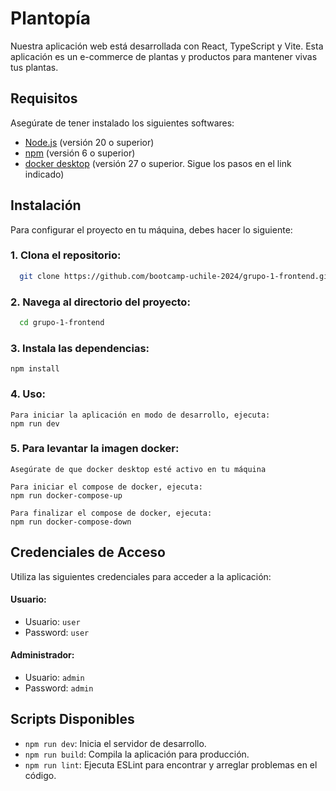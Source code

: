 # Plantopía

Nuestra aplicación web está desarrollada con React, TypeScript y Vite. Esta aplicación es un e-commerce de plantas y productos para mantener vivas tus plantas.

## Requisitos

Asegúrate de tener instalado los siguientes softwares:

- [Node.js](https://nodejs.org/) (versión 20 o superior)
- [npm](https://www.npmjs.com/) (versión 6 o superior)
- [docker desktop](https://docs.docker.com/desktop/setup/install/windows-install/) (versión 27 o superior. Sigue los pasos en el link indicado)

## Instalación

Para configurar el proyecto en tu máquina, debes hacer lo siguiente:


### 1.  Clona el repositorio:   
  ```bash
    git clone https://github.com/bootcamp-uchile-2024/grupo-1-frontend.git
  ```
### 2.  Navega al directorio del proyecto:
  ```bash
    cd grupo-1-frontend
  ```
### 3.  Instala las dependencias:

    npm install

### 4.  Uso:

    Para iniciar la aplicación en modo de desarrollo, ejecuta:
    npm run dev

### 5. Para levantar la imagen docker:

    Asegúrate de que docker desktop esté activo en tu máquina
    
    Para iniciar el compose de docker, ejecuta:
    npm run docker-compose-up

    Para finalizar el compose de docker, ejecuta:
    npm run docker-compose-down


## Credenciales de Acceso

Utiliza las siguientes credenciales para acceder a la aplicación:

#### Usuario:

* Usuario: `user`
* Password: `user`

#### Administrador:

* Usuario: `admin`
* Password: `admin`

## Scripts Disponibles

- `npm run dev`: Inicia el servidor de desarrollo.
- `npm run build`: Compila la aplicación para producción.
- `npm run lint`: Ejecuta ESLint para encontrar y arreglar problemas en el código.